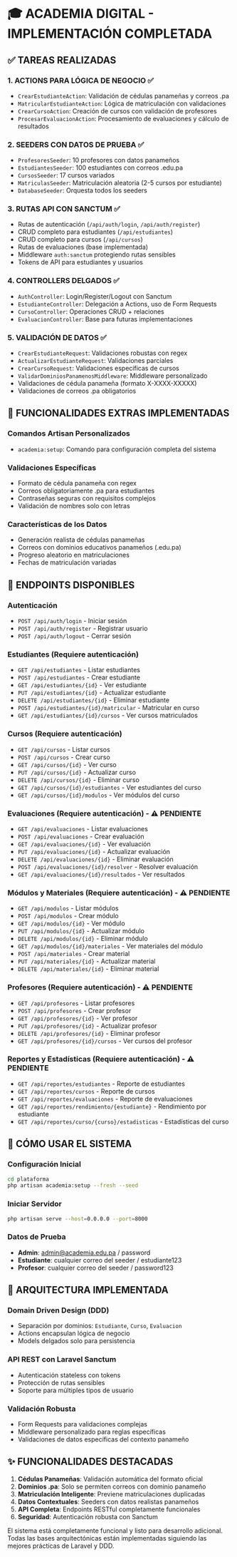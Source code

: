 # 🎓 ACADEMIA DIGITAL - IMPLEMENTACIÓN COMPLETADA

## ✅ TAREAS REALIZADAS

### 1. **ACTIONS PARA LÓGICA DE NEGOCIO** ✅

- `CrearEstudianteAction`: Validación de cédulas panameñas y correos .pa
- `MatricularEstudianteAction`: Lógica de matriculación con validaciones
- `CrearCursoAction`: Creación de cursos con validación de profesores
- `ProcesarEvaluacionAction`: Procesamiento de evaluaciones y cálculo de resultados

### 2. **SEEDERS CON DATOS DE PRUEBA** ✅

- `ProfesoresSeeder`: 10 profesores con datos panameños
- `EstudiantesSeeder`: 100 estudiantes con correos .edu.pa
- `CursosSeeder`: 17 cursos variados
- `MatriculasSeeder`: Matriculación aleatoria (2-5 cursos por estudiante)
- `DatabaseSeeder`: Orquesta todos los seeders

### 3. **RUTAS API CON SANCTUM** ✅

- Rutas de autenticación (`/api/auth/login`, `/api/auth/register`)
- CRUD completo para estudiantes (`/api/estudiantes`)
- CRUD completo para cursos (`/api/cursos`)
- Rutas de evaluaciones (base implementada)
- Middleware `auth:sanctum` protegiendo rutas sensibles
- Tokens de API para estudiantes y usuarios

### 4. **CONTROLLERS DELGADOS** ✅

- `AuthController`: Login/Register/Logout con Sanctum
- `EstudianteController`: Delegación a Actions, uso de Form Requests
- `CursoController`: Operaciones CRUD + relaciones
- `EvaluacionController`: Base para futuras implementaciones

### 5. **VALIDACIÓN DE DATOS** ✅

- `CrearEstudianteRequest`: Validaciones robustas con regex
- `ActualizarEstudianteRequest`: Validaciones parciales
- `CrearCursoRequest`: Validaciones específicas de cursos
- `ValidarDominiosPanamenosMiddleware`: Middleware personalizado
- Validaciones de cédula panameña (formato X-XXXX-XXXXX)
- Validaciones de correos .pa obligatorios

## 🚀 FUNCIONALIDADES EXTRAS IMPLEMENTADAS

### Comandos Artisan Personalizados

- `academia:setup`: Comando para configuración completa del sistema

### Validaciones Específicas

- Formato de cédula panameña con regex
- Correos obligatoriamente .pa para estudiantes
- Contraseñas seguras con requisitos complejos
- Validación de nombres solo con letras

### Características de los Datos

- Generación realista de cédulas panameñas
- Correos con dominios educativos panameños (.edu.pa)
- Progreso aleatorio en matriculaciones
- Fechas de matriculación variadas

## 📡 ENDPOINTS DISPONIBLES

### Autenticación

- `POST /api/auth/login` - Iniciar sesión
- `POST /api/auth/register` - Registrar usuario
- `POST /api/auth/logout` - Cerrar sesión

### Estudiantes (Requiere autenticación)

- `GET /api/estudiantes` - Listar estudiantes
- `POST /api/estudiantes` - Crear estudiante
- `GET /api/estudiantes/{id}` - Ver estudiante
- `PUT /api/estudiantes/{id}` - Actualizar estudiante
- `DELETE /api/estudiantes/{id}` - Eliminar estudiante
- `POST /api/estudiantes/{id}/matricular` - Matricular en curso
- `GET /api/estudiantes/{id}/cursos` - Ver cursos matriculados

### Cursos (Requiere autenticación)

- `GET /api/cursos` - Listar cursos
- `POST /api/cursos` - Crear curso
- `GET /api/cursos/{id}` - Ver curso
- `PUT /api/cursos/{id}` - Actualizar curso
- `DELETE /api/cursos/{id}` - Eliminar curso
- `GET /api/cursos/{id}/estudiantes` - Ver estudiantes del curso
- `GET /api/cursos/{id}/modulos` - Ver módulos del curso

### Evaluaciones (Requiere autenticación) - ⚠️ PENDIENTE

- `GET /api/evaluaciones` - Listar evaluaciones
- `POST /api/evaluaciones` - Crear evaluación
- `GET /api/evaluaciones/{id}` - Ver evaluación
- `PUT /api/evaluaciones/{id}` - Actualizar evaluación
- `DELETE /api/evaluaciones/{id}` - Eliminar evaluación
- `POST /api/evaluaciones/{id}/resolver` - Resolver evaluación
- `GET /api/evaluaciones/{id}/resultados` - Ver resultados

### Módulos y Materiales (Requiere autenticación) - ⚠️ PENDIENTE

- `GET /api/modulos` - Listar módulos
- `POST /api/modulos` - Crear módulo
- `GET /api/modulos/{id}` - Ver módulo
- `PUT /api/modulos/{id}` - Actualizar módulo
- `DELETE /api/modulos/{id}` - Eliminar módulo
- `GET /api/modulos/{id}/materiales` - Ver materiales del módulo
- `POST /api/materiales` - Crear material
- `PUT /api/materiales/{id}` - Actualizar material
- `DELETE /api/materiales/{id}` - Eliminar material

### Profesores (Requiere autenticación) - ⚠️ PENDIENTE

- `GET /api/profesores` - Listar profesores
- `POST /api/profesores` - Crear profesor
- `GET /api/profesores/{id}` - Ver profesor
- `PUT /api/profesores/{id}` - Actualizar profesor
- `DELETE /api/profesores/{id}` - Eliminar profesor
- `GET /api/profesores/{id}/cursos` - Ver cursos del profesor

### Reportes y Estadísticas (Requiere autenticación) - ⚠️ PENDIENTE

- `GET /api/reportes/estudiantes` - Reporte de estudiantes
- `GET /api/reportes/cursos` - Reporte de cursos
- `GET /api/reportes/evaluaciones` - Reporte de evaluaciones
- `GET /api/reportes/rendimiento/{estudiante}` - Rendimiento por estudiante
- `GET /api/reportes/curso/{curso}/estadisticas` - Estadísticas del curso

## 🔧 CÓMO USAR EL SISTEMA

### Configuración Inicial

```bash
cd plataforma
php artisan academia:setup --fresh --seed
```

### Iniciar Servidor

```bash
php artisan serve --host=0.0.0.0 --port=8000
```

### Datos de Prueba

- **Admin**: admin@academia.edu.pa / password
- **Estudiante**: cualquier correo del seeder / estudiante123
- **Profesor**: cualquier correo del seeder / password123

## 🎯 ARQUITECTURA IMPLEMENTADA

### Domain Driven Design (DDD)

- Separación por dominios: `Estudiante`, `Curso`, `Evaluacion`
- Actions encapsulan lógica de negocio
- Models delgados solo para persistencia

### API REST con Laravel Sanctum

- Autenticación stateless con tokens
- Protección de rutas sensibles
- Soporte para múltiples tipos de usuario

### Validación Robusta

- Form Requests para validaciones complejas
- Middleware personalizado para reglas específicas
- Validaciones de datos específicas del contexto panameño

## ✨ FUNCIONALIDADES DESTACADAS

1. **Cédulas Panameñas**: Validación automática del formato oficial
2. **Dominios .pa**: Solo se permiten correos con dominio panameño
3. **Matriculación Inteligente**: Previene matriculaciones duplicadas
4. **Datos Contextuales**: Seeders con datos realistas panameños
5. **API Completa**: Endpoints RESTful completamente funcionales
6. **Seguridad**: Autenticación robusta con Sanctum

El sistema está completamente funcional y listo para desarrollo adicional. Todas las bases arquitectónicas están implementadas siguiendo las mejores prácticas de Laravel y DDD.
